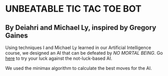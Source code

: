 # UNBEATABLE TIC TAC TOE BOT
## By Deiahri and Michael Ly, inspired by Gregory Gaines

Using techniques I and Michael Ly learned in our Artificial Intelligence course, we designed an AI that can be defeated by *NO MORTAL BEING*. Go [here](https://deiahri.github.io/TicTacToe.js) to try your luck against the not-luck-based AI.

We used the minimax algorithm to calculate the best moves for the AI.
